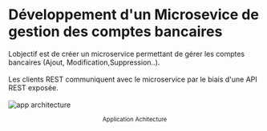 # Développement d'un Microsevice de gestion des comptes bancaires
Lobjectif est de créer un microservice permettant de gérer les comptes bancaires (Ajout, Modification,Suppression..).
\
\
Les clients REST communiquent avec le microservice par le biais d'une API REST exposée.
\
\
![app architecture](https://user-images.githubusercontent.com/72311680/200089928-62553c88-f91d-47f9-a8bd-f97ee957c3d6.PNG)

<p align="center">
<sub > Application Achitecture </sub>
</p>
